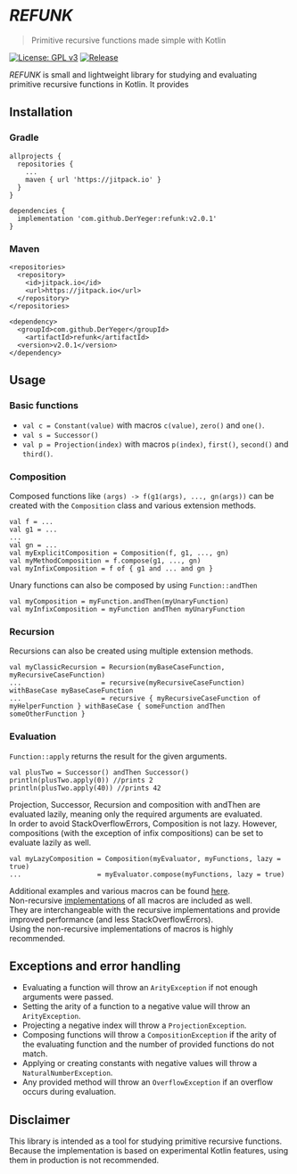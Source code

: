 # *REFUNK*

> Primitive recursive functions made simple with Kotlin

[![License: GPL v3](https://img.shields.io/badge/License-GPLv3-blue.svg)](https://www.gnu.org/licenses/gpl-3.0)
[![Release](https://jitpack.io/v/DerYeger/refunk.svg)](https://jitpack.io/#DerYeger/refunk)

*REFUNK* is small and lightweight library for studying and evaluating primitive recursive functions in Kotlin.
It provides 

## Installation

### Gradle

```
allprojects {
  repositories {
    ...
    maven { url 'https://jitpack.io' }
  }
}
```
```
dependencies {
  implementation 'com.github.DerYeger:refunk:v2.0.1'
}
```

### Maven

```
<repositories>
  <repository>
    <id>jitpack.io</id>
    <url>https://jitpack.io</url>
  </repository>
</repositories>
```
```
<dependency>
  <groupId>com.github.DerYeger</groupId>
    <artifactId>refunk</artifactId>
  <version>v2.0.1</version>
</dependency>
```

## Usage

### Basic functions

- `val c = Constant(value)` with macros `c(value)`, `zero()` and `one()`.
- `val s = Successor()`
- `val p = Projection(index)` with macros `p(index)`, `first()`, `second()` and `third()`.

### Composition

Composed functions like `(args) -> f(g1(args), ..., gn(args))` can be created with the `Composition` class and various extension methods.
```
val f = ... 
val g1 = ... 
...
val gn = ...
val myExplicitComposition = Composition(f, g1, ..., gn)
val myMethodComposition = f.compose(g1, ..., gn)
val myInfixComposition = f of { g1 and ... and gn }
```
Unary functions can also be composed by using `Function::andThen`
```
val myComposition = myFunction.andThen(myUnaryFunction)
val myInfixComposition = myFunction andThen myUnaryFunction
```

### Recursion

Recursions can also be created using multiple extension methods.

```
val myClassicRecursion = Recursion(myBaseCaseFunction, myRecursiveCaseFunction)
...                    = recursive(myRecursiveCaseFunction) withBaseCase myBaseCaseFunction
...                    = recursive { myRecursiveCaseFunction of myHelperFunction } withBaseCase { someFunction andThen someOtherFunction }
```

### Evaluation

`Function::apply` returns the result for the given arguments.
```
val plusTwo = Successor() andThen Successor()
println(plusTwo.apply(0)) //prints 2
println(plusTwo.apply(40)) //prints 42
```
Projection, Successor, Recursion and composition with andThen are evaluated lazily, meaning only the required arguments are evaluated.\
In order to avoid StackOverflowErrors, Composition is not lazy. However, compositions (with the exception of infix compositions) can be set to evaluate lazily as well.
```
val myLazyComposition = Composition(myEvaluator, myFunctions, lazy = true)
...                   = myEvaluator.compose(myFunctions, lazy = true)
```
Additional examples and various macros can be found [here](src/main/kotlin/eu/yeger/refunk/recursive/RecursiveFunctions.kt).\
Non-recursive [implementations](src/main/kotlin/eu/yeger/refunk/non_recursive/NonRecursiveFunctions.kt) of all macros are included as well.\
They are interchangeable with the recursive implementations and provide improved performance (and less StackOverflowErrors).\
Using the non-recursive implementations of macros is highly recommended.

## Exceptions and error handling

- Evaluating a function will throw an `ArityException` if not enough arguments were passed.
- Setting the arity of a function to a negative value will throw an `ArityException`.
- Projecting a negative index will throw a `ProjectionException`.
- Composing functions will throw a `CompositionException` if the arity of the evaluating function and the number of provided functions do not match.
- Applying or creating constants with negative values will throw a `NaturalNumberException`.
- Any provided method will throw an `OverflowException` if an overflow occurs during evaluation.

## Disclaimer

This library is intended as a tool for studying primitive recursive functions.\
Because the implementation is based on experimental Kotlin features, using them in production is not recommended.
